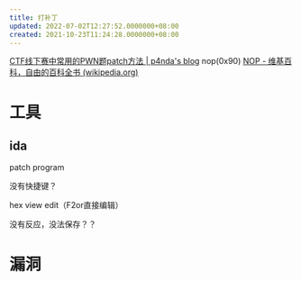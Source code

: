 ```yaml
---
title: 打补丁
updated: 2022-07-02T12:27:52.0000000+08:00
created: 2021-10-23T11:24:28.0000000+08:00
---
```


[CTF线下赛中常用的PWN题patch方法 \| p4nda's blog](http://p4nda.top/2018/07/02/patch-in-pwn/)
nop(0x90) [NOP - 维基百科，自由的百科全书 (wikipedia.org)](https://zh.m.wikipedia.org/zh-sg/NOP)
# 工具
## ida
patch program

没有快捷键？

hex view edit（F2or直接编辑）

没有反应，没法保存？？
## 

# 漏洞
